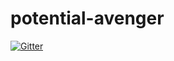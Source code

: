# potential-avenger

[![Gitter](https://badges.gitter.im/Join%20Chat.svg)](https://gitter.im/jigkoxsee/potential-avenger?utm_source=badge&utm_medium=badge&utm_campaign=pr-badge&utm_content=badge)